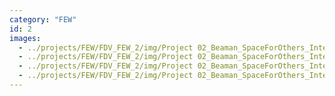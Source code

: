```yaml
---
category: "FEW"
id: 2
images:
  - ../projects/FEW/FDV_FEW_2/img/Project 02_Beaman_SpaceForOthers_Interdependence-2025_01 - Leighton Beaman.jpg
  - ../projects/FEW/FDV_FEW_2/img/Project 02_Beaman_SpaceForOthers_Interdependence-2025_03 - Leighton Beaman.jpg
  - ../projects/FEW/FDV_FEW_2/img/Project 02_Beaman_SpaceForOthers_Interdependence-2025_02 - Leighton Beaman.jpg
  - ../projects/FEW/FDV_FEW_2/img/Project 02_Beaman_SpaceForOthers_Interdependence-2025_04 - Leighton Beaman.jpg
---
```

